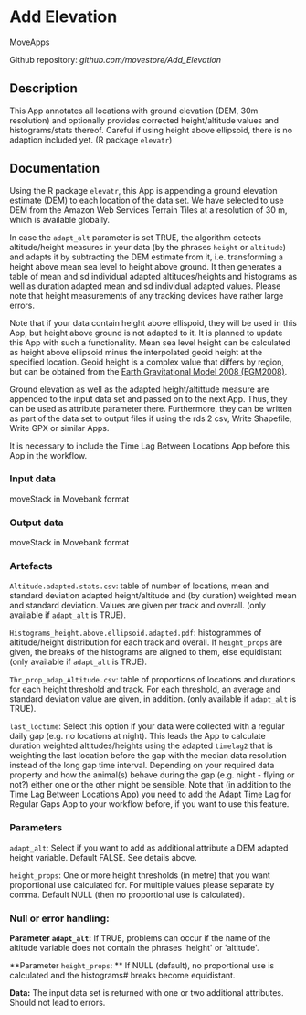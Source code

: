 # Add Elevation

MoveApps

Github repository: *github.com/movestore/Add_Elevation*

## Description
This App annotates all locations with ground elevation (DEM, 30m resolution) and optionally provides corrected height/altitude values and histograms/stats thereof. Careful if using height above ellipsoid, there is no adaption included yet. (R package `elevatr`)

## Documentation
Using the R package `elevatr`, this App is appending a ground elevation estimate (DEM) to each location of the data set. We have selected to use DEM from the Amazon Web Services Terrain Tiles at a resolution of 30 m, which is available globally.

In case the `adapt_alt` parameter is set TRUE, the algorithm detects altitude/height measures in your data (by the phrases `height` or `altitude`) and adapts it by subtracting the DEM estimate from it, i.e. transforming a height above mean sea level to height above ground. It then generates a table of mean and sd individual adapted altitudes/heights and histograms as well as duration adapted mean and sd individual adapted values. Please note that height measurements of any tracking devices have rather large errors.

Note that if your data contain height above ellispoid, they will be used in this App, but height above ground is not adapted to it. It is planned to update this App with such a functionality. Mean sea level height can be calculated as height above ellipsoid minus the interpolated geoid height at the specified location. Geoid height is a complex value that differs by region, but can be obtained from the [Earth Gravitational Model 2008 (EGM2008)](https://earth-info.nga.mil/index.php?dir=wgs84&action=wgs84#tab_egm2008). 

Ground elevation as well as the adapted height/altittude measure are appended to the input data set and passed on to the next App. Thus, they can be used as attribute parameter there. Furthermore, they can be written as part of the data set to output files if using the rds 2 csv, Write Shapefile, Write GPX or similar Apps.

It is necessary to include the Time Lag Between Locations App before this App in the workflow.

### Input data
moveStack in Movebank format

### Output data
moveStack in Movebank format

### Artefacts
`Altitude.adapted.stats.csv`:  table of number of locations, mean and standard deviation adapted height/altitude and (by duration) weighted mean and standard deviation. Values are given per track and overall. (only available if `adapt_alt` is TRUE).

`Histograms_height.above.ellipsoid.adapted.pdf`: histogrammes of altitude/height distribution for each track and overall. If `height_props` are given, the breaks of the histograms are aligned to them, else equidistant (only available if `adapt_alt` is TRUE).

`Thr_prop_adap_Altitude.csv`: table of proportions of locations and durations for each height threshold and track. For each threshold, an average and standard deviation value are given, in addition. (only available if `adapt_alt` is TRUE).

`last_loctime`: Select this option if your data were collected with a regular daily gap (e.g. no locations at night). This leads the App to calculate duration weighted altitudes/heights using the adapted `timelag2` that is weighting the last location before the gap with the median data resolution instead of the long gap time interval. Depending on your required data property and how the animal(s) behave during the gap (e.g. night - flying or not?) either one or the other might be sensible. Note that (in addition to the Time Lag Between Locations App) you need to add the Adapt Time Lag for Regular Gaps App to your workflow before, if you want to use this feature.

### Parameters 
`adapt_alt`: Select if you want to add as additional attribute a DEM adapted height variable. Default FALSE. See details above.

`height_props`: One or more height thresholds (in metre) that you want proportional use calculated for. For multiple values please separate by comma. Default NULL (then no proportional use is calculated).

### Null or error handling:
**Parameter `adapt_alt`:** If TRUE, problems can occur if the name of the altitude variable does not contain the phrases 'height' or 'altitude'.

**Parameter `height_props`: ** If NULL (default), no proportional use is calculated and the histograms# breaks become equidistant.

**Data:** The input data set is returned with one or two additional attributes. Should not lead to errors. 
